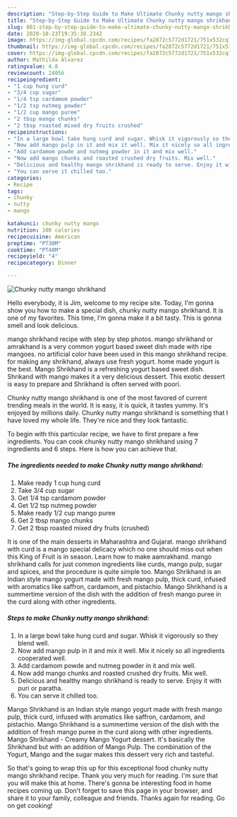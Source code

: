 ```yaml
---
description: "Step-by-Step Guide to Make Ultimate Chunky nutty mango shrikhand"
title: "Step-by-Step Guide to Make Ultimate Chunky nutty mango shrikhand"
slug: 881-step-by-step-guide-to-make-ultimate-chunky-nutty-mango-shrikhand
date: 2020-10-23T19:35:38.234Z
image: https://img-global.cpcdn.com/recipes/fa2872c5772d1721/751x532cq70/chunky-nutty-mango-shrikhand-recipe-main-photo.jpg
thumbnail: https://img-global.cpcdn.com/recipes/fa2872c5772d1721/751x532cq70/chunky-nutty-mango-shrikhand-recipe-main-photo.jpg
cover: https://img-global.cpcdn.com/recipes/fa2872c5772d1721/751x532cq70/chunky-nutty-mango-shrikhand-recipe-main-photo.jpg
author: Mathilda Alvarez
ratingvalue: 4.8
reviewcount: 24056
recipeingredient:
- "1 cup hung curd"
- "3/4 cup sugar"
- "1/4 tsp cardamom powder"
- "1/2 tsp nutmeg powder"
- "1/2 cup mango puree"
- "2 tbsp mango chunks"
- "2 tbsp roasted mixed dry fruits crushed"
recipeinstructions:
- "In a large bowl take hung curd and sugar. Whisk it vigorously so they blend well."
- "Now add mango pulp in it and mix it well. Mix it nicely so all ingredients cooperated well."
- "Add cardamom powde and nutmeg powder in it and mix well."
- "Now add mango chunks and roasted crushed dry fruits. Mix well."
- "Delicious and healthy mango shrikhand is ready to serve. Enjoy it with puri or paratha."
- "You can serve it chilled too."
categories:
- Recipe
tags:
- chunky
- nutty
- mango

katakunci: chunky nutty mango 
nutrition: 108 calories
recipecuisine: American
preptime: "PT30M"
cooktime: "PT48M"
recipeyield: "4"
recipecategory: Dinner

---
```



![Chunky nutty mango shrikhand](https://img-global.cpcdn.com/recipes/fa2872c5772d1721/751x532cq70/chunky-nutty-mango-shrikhand-recipe-main-photo.jpg)

Hello everybody, it is Jim, welcome to my recipe site. Today, I'm gonna show you how to make a special dish, chunky nutty mango shrikhand. It is one of my favorites. This time, I'm gonna make it a bit tasty. This is gonna smell and look delicious.

mango shrikhand recipe with step by step photos. mango shrikhand or amrakhand is a very common yogurt based sweet dish made with ripe mangoes. no artificial color have been used in this mango shrikhand recipe. for making any shrikhand, always use fresh yogurt. home made yogurt is the best. Mango Shrikhand is a refreshing yogurt based sweet dish. Shrikand with mango makes it a very delicious dessert. This exotic dessert is easy to prepare and Shrikhand is often served with poori.

Chunky nutty mango shrikhand is one of the most favored of current trending meals in the world. It is easy, it is quick, it tastes yummy. It's enjoyed by millions daily. Chunky nutty mango shrikhand is something that I have loved my whole life. They're nice and they look fantastic.


To begin with this particular recipe, we have to first prepare a few ingredients. You can cook chunky nutty mango shrikhand using 7 ingredients and 6 steps. Here is how you can achieve that.

<!--inarticleads1-->

##### The ingredients needed to make Chunky nutty mango shrikhand:

1. Make ready 1 cup hung curd
1. Take 3/4 cup sugar
1. Get 1/4 tsp cardamom powder
1. Get 1/2 tsp nutmeg powder
1. Make ready 1/2 cup mango puree
1. Get 2 tbsp mango chunks
1. Get 2 tbsp roasted mixed dry fruits (crushed)


It is one of the main desserts in Maharashtra and Gujarat. mango shrikhand with curd is a mango special delicacy which no one should miss out when this King of Fruit is in season. Learn how to make aamrakhand. mango shrikhand calls for just common ingredients like curds, mango pulp, sugar and spices, and the procedure is quite simple too. Mango Shrikhand is an Indian style mango yogurt made with fresh mango pulp, thick curd, infused with aromatics like saffron, cardamom, and pistachio. Mango Shrikhand is a summertime version of the dish with the addition of fresh mango puree in the curd along with other ingredients. 

<!--inarticleads2-->

##### Steps to make Chunky nutty mango shrikhand:

1. In a large bowl take hung curd and sugar. Whisk it vigorously so they blend well.
1. Now add mango pulp in it and mix it well. Mix it nicely so all ingredients cooperated well.
1. Add cardamom powde and nutmeg powder in it and mix well.
1. Now add mango chunks and roasted crushed dry fruits. Mix well.
1. Delicious and healthy mango shrikhand is ready to serve. Enjoy it with puri or paratha.
1. You can serve it chilled too.


Mango Shrikhand is an Indian style mango yogurt made with fresh mango pulp, thick curd, infused with aromatics like saffron, cardamom, and pistachio. Mango Shrikhand is a summertime version of the dish with the addition of fresh mango puree in the curd along with other ingredients. Mango Shrikhand - Creamy Mango Yogurt dessert. It&#39;s basically the Shrikhand but with an addition of Mango Pulp. The combination of the Yogurt, Mango and the sugar makes this dessert very rich and tasteful. 

So that's going to wrap this up for this exceptional food chunky nutty mango shrikhand recipe. Thank you very much for reading. I'm sure that you will make this at home. There's gonna be interesting food in home recipes coming up. Don't forget to save this page in your browser, and share it to your family, colleague and friends. Thanks again for reading. Go on get cooking!
